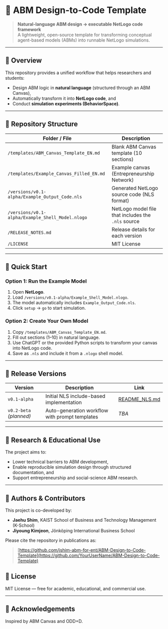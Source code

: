 # 🧩 ABM Design-to-Code Template

> **Natural-language ABM design → executable NetLogo code framework**  
> A lightweight, open-source template for transforming conceptual agent-based models (ABMs) into runnable NetLogo simulations.

---

## 📘 Overview
This repository provides a unified workflow that helps researchers and students:
- Design ABM logic in **natural language** (structured through an ABM Canvas),
- Automatically transform it into **NetLogo code**, and
- Conduct **simulation experiments (BehaviorSpace)**.

---

## 🧱 Repository Structure

| Folder / File | Description |
|----------------|-------------|
| `/templates/ABM_Canvas_Template_EN.md` | Blank ABM Canvas template (10 sections) |
| `/templates/Example_Canvas_Filled_EN.md` | Example canvas (Entrepreneurship Network) |
| `/versions/v0.1-alpha/Example_Output_Code.nls` | Generated NetLogo source code (NLS format) |
| `/versions/v0.1-alpha/Example_Shell_Model.nlogo` | NetLogo model file that includes the `.nls` source |
| `/RELEASE_NOTES.md` | Release details for each version |
| `/LICENSE` | MIT License |

---

## 🚀 Quick Start

### Option 1: Run the Example Model
1. Open **NetLogo**.  
2. Load `/versions/v0.1-alpha/Example_Shell_Model.nlogo`.  
3. The model automatically includes `Example_Output_Code.nls`.  
4. Click `setup` → `go` to start simulation.

### Option 2: Create Your Own Model
1. Copy `/templates/ABM_Canvas_Template_EN.md`.  
2. Fill out sections (1–10) in natural language.  
3. Use ChatGPT or the provided Python scripts to transform your canvas into NetLogo code.  
4. Save as `.nls` and include it from a `.nlogo` shell model.

---

## 🧩 Release Versions

| Version | Description | Link |
|----------|--------------|------|
| `v0.1-alpha` | Initial NLS include-based implementation | [README_NLS.md](versions/v0.1-alpha/README_NLS.md) |
| `v0.2-beta` *(planned)* | Auto-generation workflow with prompt templates | _TBA_ |

---

## 🧠 Research & Educational Use
The project aims to:
- Lower technical barriers to ABM development,  
- Enable reproducible simulation design through structured documentation, and  
- Support entrepreneurship and social-science ABM research.

---

## 🧩 Authors & Contributors
This project is co-developed by:

- **Jaehu Shim**, KAIST School of Business and Technology Management (K-School)  
- **Jiyoung Kimjeon**, Jönköping International Business School  

Please cite the repository in publications as:

> [https://github.com/jshim-abm-for-ent/ABM-Design-to-Code-Template](https://github.com/YourUserName/ABM-Design-to-Code-Template)

## 📄 License
MIT License — free for academic, educational, and commercial use.  

---

## 🧰 Acknowledgements
Inspired by ABM Canvas and ODD+D.
